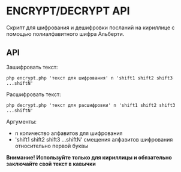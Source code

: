 # ENCRYPT/DECRYPT API

Скрипт для шифрования и дешифровки посланий на кириллице с помощью 
полиалфавитного шифра Альберти.

## API

Зашифровать текст:
```shell
php encrypt.php 'текст для шифрования' n 'shift1 shift2 shift3 ...shiftN'
```
Расшифровать текст:
```shell
php decrypt.php 'текст для расшифровки' n 'shift1 shift2 shift3 ...shiftN'
```
Аргументы: 
- n количество алфавитов для шифрования
- 'shift1 shift2 shift3 ...shiftN' смещения алфавитов шифрования относительно первой буквы 



**Внимание! Используйте только для кириллицы и обязательно заключайте свой текст в кавычки**
